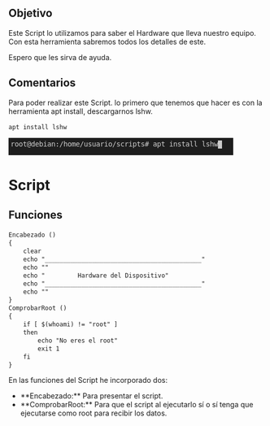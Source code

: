 ## Objetivo
Este Script lo utilizamos para saber el Hardware que lleva nuestro equipo. Con esta herramienta sabremos todos los detalles de este.<p> Espero que les sirva de ayuda.</p>

## Comentarios
Para poder realizar este Script. lo primero que tenemos que hacer es con la herramienta apt install, descargarnos lshw.
```
apt install lshw
```
<p><img src="https://github.com/juanglez01/Linux-Scripts/blob/5a93f937498d128c67234f8443f487475c17a6c4/Hardware/Captura%20de%20pantalla%20de%202021-04-24%2018-10-45.png"></p>

# Script

## Funciones
```
Encabezado ()
{
    clear
    echo "___________________________________________"
    echo ""
    echo "         Hardware del Dispositivo"
    echo "___________________________________________"
    echo ""
}
ComprobarRoot ()
{
    if [ $(whoami) != "root" ]
    then
        echo "No eres el root"
        exit 1
    fi
}
```
En las funciones del Script he incorporado dos:
<ul>
    <li> **Encabezado:** Para presentar el script.</li>
    <li> **ComprobarRoot:** Para que el script al ejecutarlo sí o sí tenga que ejecutarse como root para recibir los datos.</li>
</ul>
    
